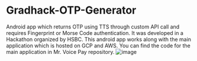 # Gradhack-OTP-Generator
Android app which returns OTP using TTS through custom API call and requires Fingerprint or Morse Code authentication. 
It was developed in a Hackathon organized by HSBC.
This android app works along with the main application which is hosted on GCP and AWS. You can find the code for the main application in Mr. Voice Pay repository.
![image](https://user-images.githubusercontent.com/22402315/190880379-1452869d-8ebd-4f31-b96a-f2b8e72dda17.png)
